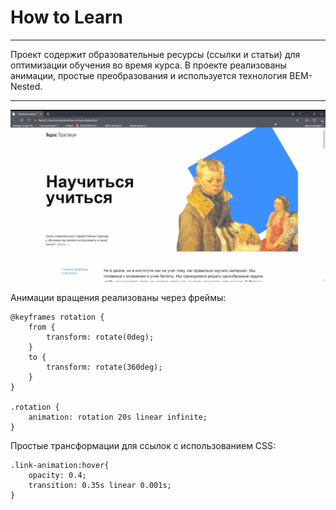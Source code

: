 # How to Learn 
***

Проект содержит образовательные ресурсы (ссылки и статьи) для оптимизации обучения во время курса.
В проекте реализованы анимации, простые преобразования и используется технология BEM-Nested.
***

![Предварительный просмотр](./images/image2.gif)

Анимации вращения реализованы через фреймы:
~~~
@keyframes rotation {
    from {
        transform: rotate(0deg);
    }
    to {
        transform: rotate(360deg);
    }
} 

.rotation {
    animation: rotation 20s linear infinite;
}
~~~

Простые трансформации для ссылок с использованием CSS:
~~~
.link-animation:hover{
    opacity: 0.4;
    transition: 0.35s linear 0.001s;
}
~~~

